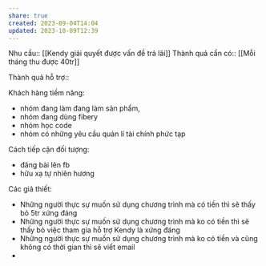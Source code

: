```yaml
---
share: true
created: 2023-09-04T14:04
updated: 2023-10-09T12:39
---
```



Nhu cầu:: [[Kendy giải quyết được vấn đề trả lãi]] 
Thành quả cần có:: [[Mỗi tháng thu được 40tr]]

Thành quả hỗ trợ::

Khách hàng tiềm năng:
- nhóm đang làm đang làm sản phẩm,
- nhóm đang dùng fibery
- nhóm học code
- nhóm có những yêu cầu quản lí tài chính phức tạp 

Cách tiếp cận đối tượng:
- đăng bài lên fb
- hữu xạ tự nhiên hương

Các giả thiết:
- Những người thực sự muốn sử dụng chương trình mà có tiền thì sẽ thấy bỏ 5tr xứng đáng 
- Những người thực sự muốn sử dụng chương trình mà ko có tiền thì sẽ thấy bỏ việc tham gia hỗ trợ Kendy là xứng đáng
- Những người thực sự muốn sử dụng chương trình mà ko có tiền và cũng không có thời gian thì sẽ viết email
- 